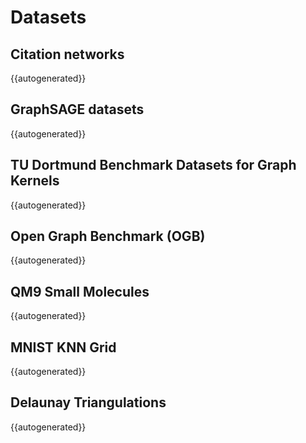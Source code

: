 # Datasets

## Citation networks

{{autogenerated}}

## GraphSAGE datasets

{{autogenerated}}


## TU Dortmund Benchmark Datasets for Graph Kernels

{{autogenerated}}

## Open Graph Benchmark (OGB)

{{autogenerated}}

## QM9 Small Molecules

{{autogenerated}}

## MNIST KNN Grid

{{autogenerated}}

## Delaunay Triangulations

{{autogenerated}}
